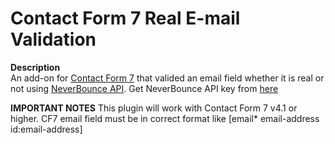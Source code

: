 # Contact Form 7 Real E-mail Validation

<strong>Description</strong><br>
An add-on for <a href="http://wordpress.org/extend/plugins/contact-form-7/">Contact Form 7</a> that valided an email field whether it is real or not using <a href="https://neverbounce.com/help/api/getting-started-with-the-api/" target="_blank">NeverBounce API</a>. Get NeverBounce API key from [here](https://neverbounce.com/help/api/getting-started-with-the-api/)

<strong>IMPORTANT NOTES</strong>
This plugin will work with Contact Form 7 v4.1 or higher.
CF7 email field must be in correct format like [email* email-address id:email-address]

